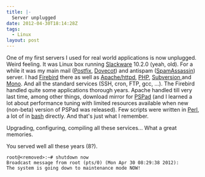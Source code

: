 ```yaml
---
title: |-
  Server unplugged
date: 2012-04-30T18:14:28Z
tags:
  - Linux
layout: post
---
```

One of my first servers I used for real world applications is now unplugged. Weird feeling. It was Linux box running [Slackware][1] 10.2.0 (yeah, old). For a while it was my main mail ([Postfix][2], [Dovecot][3]) and antispam ([SpamAssassin][4]) server. I had [Firebird][5] there as well as [Apache/httpd][6], [PHP][7], [Subversion ][8] and [Mono][9]. And all the standard services (SSH, cron, FTP, gcc, ...). The Firebird handled quite some applications thorough years. Apache handled till very last time, among other things, download mirror for [PSPad][10] (and I learned a lot about performance tuning with limited resources available when new (non-beta) version of PSPad was released). Few scripts were written in [Perl][11], a lot of in [bash][12] directly. And that's just what I remember.

Upgrading, configuring, compiling all these services... What a great memories.

You served well all these years (8?).

```text
root@<removed>:~# shutdown now
Broadcast message from root (pts/0) (Mon Apr 30 08:29:38 2012):
The system is going down to maintenance mode NOW!
```

[1]: http://www.slackware.com/
[2]: http://www.postfix.org/
[3]: http://www.dovecot.org/
[4]: http://spamassassin.apache.org/
[5]: http://www.firebirdsql.org/
[6]: http://httpd.apache.org/
[7]: http://www.php.net/
[8]: http://subversion.apache.org/
[9]: http://www.mono-project.com/
[10]: http://www.pspad.com/
[11]: http://www.perl.org/
[12]: http://www.gnu.org/s/bash/